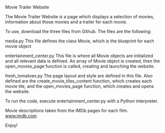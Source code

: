 

Movie Trailer Website

The Movie Trailer Website is a page which displays a selection of movies, information about those movies and a trailer for each movie.

To use, download the three files from Github. The files are the following:

media.py
    This file defines the class Movie, which is the blueprint for each movie object

entertainment_center.py
    This file is where all Movie objects are initialized and all relevant data is defined. An array of Movie object is created, then the open_movies_page function is called, creating and launching the website.

fresh_tomatoes.py
    The page layout and style are defined in this file. Also defined are the create_movie_tiles_content function, which creates each movie tile, and the open_movies_page function, which creates and opens the website.

To run the code, execute entertainment_center.py with a Python interpreter.

Movie descriptions taken from the IMDb pages for each film.
www.imdb.com

Enjoy!